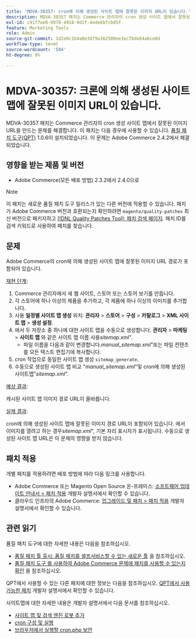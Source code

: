 ```yaml
---
title: 'MDVA-30357: cron에 의해 생성된 사이트 맵에 잘못된 이미지 URL이 있습니다.'
description: MDVA-30357 패치는 Commerce 관리자의 cron 생성 사이트 맵에서 잘못된 이미지 URL을 만드는 문제를 해결합니다. 이 패치는 [Quality Patches Tool (QPT)](/help/announcements/adobe-commerce-announcements/magento-quality-patches-released-new-tool-to-self-serve-quality-patches.md) 1.0.6이 설치된 경우 사용할 수 있습니다. 이 문제는 Adobe Commerce 2.4.2에서 해결되었습니다.
exl-id: c91f7ae0-0970-4918-9d1f-4ede6bfcb05f
feature: Marketing Tools
role: Admin
source-git-commit: 1d2e0c1b4a8e3d79a362500ee3ec7bde84a6ce0d
workflow-type: tm+mt
source-wordcount: '504'
ht-degree: 0%

---
```


# MDVA-30357: 크론에 의해 생성된 사이트 맵에 잘못된 이미지 URL이 있습니다.

MDVA-30357 패치는 Commerce 관리자의 cron 생성 사이트 맵에서 잘못된 이미지 URL을 만드는 문제를 해결합니다. 이 패치는 다음 경우에 사용할 수 있습니다. [품질 패치 도구(QPT)](/help/announcements/adobe-commerce-announcements/magento-quality-patches-released-new-tool-to-self-serve-quality-patches.md) 1.0.6이 설치되었습니다. 이 문제는 Adobe Commerce 2.4.2에서 해결되었습니다.

## 영향을 받는 제품 및 버전

* Adobe Commerce(모든 배포 방법) 2.3.2에서 2.4.0으로

>[!NOTE]
>
>이 패치는 새로운 품질 패치 도구 릴리스가 있는 다른 버전에 적용할 수 있습니다. 패치가 Adobe Commerce 버전과 호환되는지 확인하려면 `magento/quality-patches` 최신 버전으로 패키지하고 [[!DNL Quality Patches Tool]: 패치 검색 페이지](https://devdocs.magento.com/quality-patches/tool.html#patch-grid). 패치 ID를 검색 키워드로 사용하여 패치를 찾습니다.

## 문제

Adobe Commerce의 cron에 의해 생성된 사이트 맵에 잘못된 이미지 URL 경로가 포함되어 있습니다.

<u>재현 단계</u>:

1. Commerce 관리자에서 새 웹 사이트, 스토어 또는 스토어 보기를 만듭니다.
1. 각 스토어에 하나 이상의 제품을 추가하고, 각 제품에 하나 이상의 이미지를 추가합니다.
1. 사용 **일정별 사이트 맵 생성** 위치: **관리자** > **스토어** > **구성** > **카탈로그** > **XML 사이트 맵** > **생성 설정**.
1. 에서 두 저장소 중 하나에 대한 사이트 맵을 수동으로 생성합니다. **관리자** > **마케팅** > **사이트 맵** 와 같은 사이트 맵 이름 사용&#x200B;*sitemap.xml*&quot;.
   * 파일 이름을 다음과 같이 변경합니다.*manual\_sitemap.xml*&quot;또는 파일 컨텐츠를 모든 텍스트 편집기에 복사합니다.
1. cron 작업으로 동일한 사이트 맵 생성 `sitemap_generate`.
1. 수동으로 생성된 사이트 맵 비교 &quot;*manual\_sitemap.xml*&quot;및 cron에 의해 생성된 사이트맵&quot;*sitemap.xml*&quot;.

<u>예상 결과</u>:

캐시된 사이트 맵 이미지 경로 URL이 올바릅니다.

<u>실제 결과</u>:

cron에 의해 생성된 사이트 맵에 잘못된 이미지 경로 URL이 포함되어 있습니다. 에서 이미지를 열려고 하는 경우&#x200B;*sitemap.xml*&quot;, 기본 자리 표시자가 표시됩니다. 수동으로 생성된 사이트 맵 URL은 이 문제의 영향을 받지 않습니다.

## 패치 적용

개별 패치를 적용하려면 배포 방법에 따라 다음 링크를 사용합니다.

* Adobe Commerce 또는 Magento Open Source 온-프레미스: [소프트웨어 업데이트 안내서 > 패치 적용](https://devdocs.magento.com/guides/v2.4/comp-mgr/patching/mqp.html) 개발자 설명서에서 확인할 수 있습니다.
* 클라우드 인프라의 Adobe Commerce: [업그레이드 및 패치 > 패치 적용](https://devdocs.magento.com/cloud/project/project-patch.html) 개발자 설명서에서 확인할 수 있습니다.

## 관련 읽기

품질 패치 도구에 대한 자세한 내용은 다음을 참조하십시오.

* [품질 패치 툴 출시: 품질 패치를 셀프서비스할 수 있는 새로운 툴](/help/announcements/adobe-commerce-announcements/magento-quality-patches-released-new-tool-to-self-serve-quality-patches.md) 을 참조하십시오.
* [품질 패치 도구 를 사용하여 Adobe Commerce 문제에 패치를 사용할 수 있는지 확인](/help/support-tools/patches-available-in-qpt-tool/check-patch-for-magento-issue-with-magento-quality-patches.md) 을 참조하십시오.

QPT에서 사용할 수 있는 다른 패치에 대한 정보는 다음을 참조하십시오. [QPT에서 사용 가능한 패치](https://devdocs.magento.com/quality-patches/tool.html#patch-grid) 개발자 설명서에서 확인할 수 있습니다.

사이트맵에 대한 자세한 내용은 개발자 설명서에서 다음 문서를 참조하십시오.

* [사이트 맵 및 검색 엔진 로봇 추가](https://devdocs.magento.com/cloud/trouble/robots-sitemap.html)
* [cron 구성 및 실행](https://devdocs.magento.com/guides/v2.4/config-guide/cli/config-cli-subcommands-cron.html)
* [브라우저에서 실행할 cron.php 보안](https://devdocs.magento.com/guides/v2.4/config-guide/secy/secy-cron.html)
